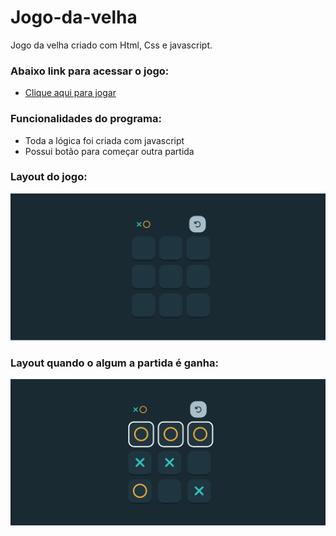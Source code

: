 # Jogo-da-velha
Jogo da velha criado com Html, Css e javascript.

### Abaixo link para acessar o jogo:
* <a name="section" href="https://luizeduardodelima.github.io/Jogo-da-velha/" target="_blank">Clique aqui para jogar<a/>

### Funcionalidades do programa:
* Toda a lógica foi criada com javascript
* Possui botão para começar outra partida

### Layout do jogo:
![Imagem aviso](https://github.com/LuizEduardodeLima/Jogo-da-velha/blob/main/imgs/layout.png)

### Layout quando o algum a partida é ganha:
![Imagem aviso](https://github.com/LuizEduardodeLima/Jogo-da-velha/blob/main/imgs/ganhou.png)

